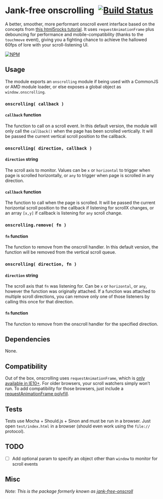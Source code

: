# Jank-free onscrolling&nbsp; [![Build Status](https://travis-ci.org/acusti/onscrolling.svg?branch=master)](https://travis-ci.org/acusti/onscrolling)

A better, smoother, more performant onscroll event interface based on the concepts from [this html5rocks tutorial][html5rocks-tutorial]. It uses `requestAnimationFrame` plus debouncing for performance and mobile-compatibility (thanks to the `touchmove` event), giving you a fighting chance to achieve the hallowed 60fps of lore with your scroll-listening UI.

[![NPM](https://nodei.co/npm/onscrolling.png?compact=true)](https://nodei.co/npm/onscrolling/)

## Usage

The module exports an `onscrolling` module if being used with a CommonJS or AMD module loader, or else exposes a global object as `window.onscrolling`.

### `onscrolling( callback )`

#### `callback` function

The function to call on a scroll event. In this default version, the module will only call the `callback()` when the page has been scrolled vertically. It will be passed the current vertical scroll position to the callback.

### `onscrolling( direction, callback )`

#### `direction` string

The scroll axis to monitor. Values can be `x` or `horizontal` to trigger when page is scrolled horizontally, or `any` to trigger when page is scrolled in any direction.

#### `callback` function

The function to call when the page is scrolled. It will be passed the current horizontal scroll position to the callback if listening for scrollX changes, or an array `[x,y]` if callback is listening for `any` scroll change.

### `onscrolling.remove( fn )`

#### `fn` function

The function to remove from the onscroll handler. In this default version, the function will be removed from the vertical scroll queue.

### `onscrolling( direction, fn )`

#### `direction` string

The scroll axis that `fn` was listening for. Can be `x` or `horizontal`, or `any`, however the function was originally attached. If a function was attached to multiple scroll directions, you can remove only one of those listeners by calling this once for that direction.

#### `fn` function

The function to remove from the onscroll handler for the specified direction.

## Dependencies

None.

## Compatibility

Out of the box, onscrolling uses `requestAnimationFrame`, which is [only available in IE10+][raf-caniuse]. For older browsers, your scroll watchers simply won’t run. To add compatibility for those browsers, just include a [requestAnimationFrame polyfill][raf-polyfill].

## Tests

Tests use Mocha + Should.js + Sinon and must be run in a browser. Just open `test/index.html` in a browser (should even work using the `file://` protocol).

## TODO

- [ ] Add optional param to specify an object other than `window` to monitor for scroll events

## Misc

*Note: This is the package formerly known as [jank-free-onscroll][]*


[html5rocks-tutorial]: http://www.html5rocks.com/en/tutorials/speed/animations/#debouncing-scroll-events
[raf-caniuse]: http://caniuse.com/#feat=requestanimationframe
[raf-polyfill]: https://gist.github.com/paulirish/1579671
[jank-free-onscroll]: https://github.com/acusti/jank-free-onscroll
